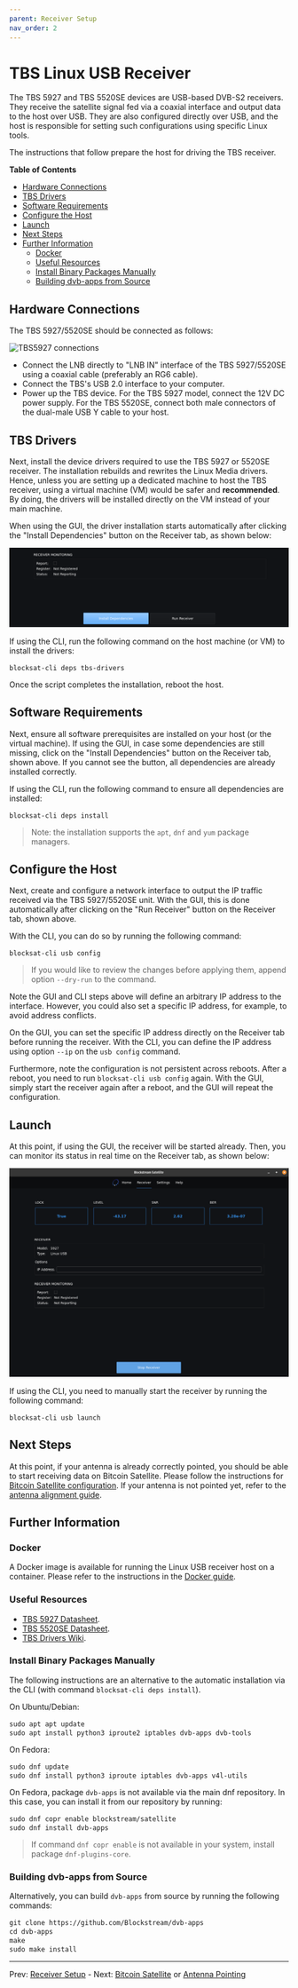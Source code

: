 ```yaml
---
parent: Receiver Setup
nav_order: 2
---
```


# TBS Linux USB Receiver

The TBS 5927 and TBS 5520SE devices are USB-based DVB-S2 receivers. They receive the satellite signal fed via a coaxial interface and output data to the host over USB. They are also configured directly over USB, and the host is responsible for setting such configurations using specific Linux tools.

The instructions that follow prepare the host for driving the TBS receiver.

<!-- markdown-toc start -->
**Table of Contents**

- [Hardware Connections](#hardware-connections)
- [TBS Drivers](#tbs-drivers)
- [Software Requirements](#software-requirements)
- [Configure the Host](#configure-the-host)
- [Launch](#launch)
- [Next Steps](#next-steps)
- [Further Information](#further-information)
  - [Docker](#docker)
  - [Useful Resources](#useful-resources)
  - [Install Binary Packages Manually](#install-binary-packages-manually)
  - [Building dvb-apps from Source](#building-dvb-apps-from-source)

<!-- markdown-toc end -->
## Hardware Connections

The TBS 5927/5520SE should be connected as follows:

![TBS5927 connections](img/usb_connections.png?raw=true "TBS5927 connections")

- Connect the LNB directly to "LNB IN" interface of the TBS 5927/5520SE using a coaxial cable (preferably an RG6 cable).
- Connect the TBS's USB 2.0 interface to your computer.
- Power up the TBS device. For the TBS 5927 model, connect the 12V DC power supply. For the TBS 5520SE, connect both male connectors of the dual-male USB Y cable to your host.


## TBS Drivers

Next, install the device drivers required to use the TBS 5927 or 5520SE receiver. The installation rebuilds and rewrites the Linux Media drivers. Hence, unless you are setting up a dedicated machine to host the TBS receiver, using a virtual machine (VM) would be safer and **recommended**. By doing, the drivers will be installed directly on the VM instead of your main machine.

When using the GUI, the driver installation starts automatically after clicking the "Install Dependencies" button on the Receiver tab, as shown below:

![GUI Receiver Missing Dependencies](img/gui_receiver_missing_deps.png?raw=true)

If using the CLI, run the following command on the host machine (or VM) to install the drivers:

```
blocksat-cli deps tbs-drivers
```

Once the script completes the installation, reboot the host.

## Software Requirements

Next, ensure all software prerequisites are installed on your host (or the virtual machine). If using the GUI, in case some dependencies are still missing, click on the "Install Dependencies" button on the Receiver tab, shown above. If you cannot see the button, all dependencies are already installed correctly.

If using the CLI, run the following command to ensure all dependencies are installed:

```
blocksat-cli deps install
```

> Note: the installation supports the `apt`, `dnf` and `yum` package managers.

## Configure the Host

Next, create and configure a network interface to output the IP traffic received via the TBS 5927/5520SE unit. With the GUI, this is done automatically after clicking on the "Run Receiver" button on the Receiver tab, shown above.

With the CLI, you can do so by running the following command:

```
blocksat-cli usb config
```

> If you would like to review the changes before applying them, append option `--dry-run` to the command.

Note the GUI and CLI steps above will define an arbitrary IP address to the interface. However, you could also set a specific IP address, for example, to avoid address conflicts.

On the GUI, you can set the specific IP address directly on the Receiver tab before running the receiver. With the CLI, you can define the IP address using option `--ip` on the `usb config` command.

Furthermore, note the configuration is not persistent across reboots. After a reboot, you need to run `blocksat-cli usb config` again. With the GUI, simply start the receiver again after a reboot, and the GUI will repeat the configuration.

## Launch

At this point, if using the GUI, the receiver will be started already. Then, you can monitor its status in real time on the Receiver tab, as shown below:

![GUI TBS Receiver Monitoring](img/gui_tbs_rx.png?raw=true)

If using the CLI, you need to manually start the receiver by running the following command:

```
blocksat-cli usb launch
```

## Next Steps

At this point, if your antenna is already correctly pointed, you should be able to start receiving data on Bitcoin Satellite. Please follow the instructions for [Bitcoin Satellite configuration](bitcoin.md). If your antenna is not pointed yet, refer to the [antenna alignment guide](antenna-pointing.md).

## Further Information

### Docker

A Docker image is available for running the Linux USB receiver host on a container. Please refer to the instructions in the [Docker guide](docker.md).

### Useful Resources

- [TBS 5927 Datasheet](https://www.tbsiptv.com/download/tbs5927/tbs5927_professtional_dvb-S2_TV_Tuner_USB_data_sheet.pdf).
- [TBS 5520SE Datasheet](https://www.tbsiptv.com/download/tbs5520se/tbs5520se_multi_standard_universal_tv_tuner_box_data_sheet.pdf).
- [TBS Drivers Wiki](https://github.com/tbsdtv/linux_media/wiki).

### Install Binary Packages Manually

The following instructions are an alternative to the automatic installation via the CLI (with command `blocksat-cli deps install`).

On Ubuntu/Debian:

```
sudo apt apt update
sudo apt install python3 iproute2 iptables dvb-apps dvb-tools
```

On Fedora:

```
sudo dnf update
sudo dnf install python3 iproute iptables dvb-apps v4l-utils
```

On Fedora, package `dvb-apps` is not available via the main dnf repository. In this case, you can install it from our repository by running:

```
sudo dnf copr enable blockstream/satellite
sudo dnf install dvb-apps
```

> If command `dnf copr enable` is not available in your system, install package `dnf-plugins-core`.


### Building dvb-apps from Source

Alternatively, you can build `dvb-apps` from source by running the following commands:

```
git clone https://github.com/Blockstream/dvb-apps
cd dvb-apps
make
sudo make install
```

---

Prev: [Receiver Setup](receiver.md) - Next: [Bitcoin Satellite](bitcoin.md) or [Antenna Pointing](antenna-pointing.md)
